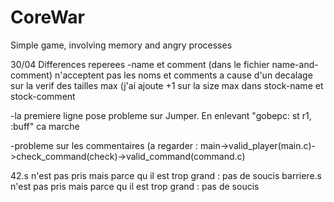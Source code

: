 # CoreWar
Simple game, involving memory and angry processes

30/04 Differences reperees
-name et comment (dans le fichier name-and-comment) n'acceptent pas les noms et comments a cause d'un decalage sur la verif des tailles max (j'ai ajoute +1 sur la size max dans stock-name et stock-comment

-la premiere ligne pose probleme sur Jumper. En enlevant "gobepc: st r1, :buff" ca marche

-probleme sur les commentaires (a regarder : main->valid_player(main.c)->check_command(check)->valid_command(command.c)


42.s n'est pas pris mais parce qu il est trop grand : pas de soucis
barriere.s n'est pas pris mais parce qu il est trop grand : pas de soucis

